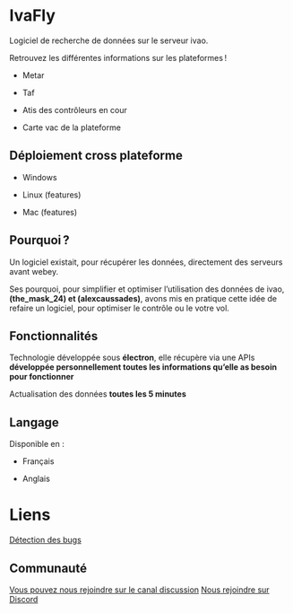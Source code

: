 # IvaFly

Logiciel de recherche de données sur le serveur ivao.

Retrouvez les différentes informations sur les plateformes !

- Metar

- Taf

- Atis des contrôleurs en cour

- Carte vac de la plateforme

## Déploiement cross plateforme  

- Windows  

- Linux (features)

- Mac (features)

## Pourquoi ?

Un logiciel existait, pour récupérer les données, directement des serveurs avant webey.  

Ses pourquoi, pour simplifier et optimiser l’utilisation des données de ivao, **(the_mask_24) et (alexcaussades)**, avons mis en pratique cette idée de refaire un logiciel, pour optimiser le contrôle ou le votre vol.

## Fonctionnalités

Technologie développée sous **électron**, elle récupère via une APIs **développée personnellement toutes les informations qu’elle as besoin pour fonctionner**

Actualisation des données **toutes les 5 minutes**

## Langage  

Disponible en :

- Français  

- Anglais

# Liens

[Détection des bugs](https://github.com/alexcaussades/ivafly/issues)

## Communauté  

[Vous pouvez nous rejoindre sur le canal discussion](https://github.com/alexcaussades/ivafly/discussions)
[Nous rejoindre sur Discord](https://discord.gg/vg7n67ECeV)